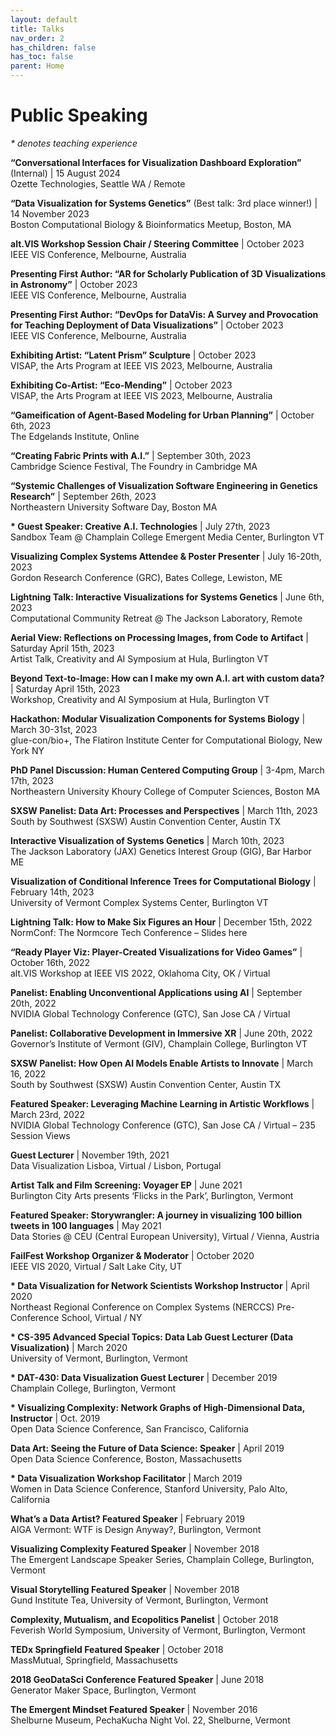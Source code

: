 ```yaml
---
layout: default
title: Talks
nav_order: 2
has_children: false
has_toc: false
parent: Home
---
```

# Public Speaking
_* denotes teaching experience_

__“Conversational Interfaces for Visualization Dashboard Exploration”__ (Internal) | 15 August 2024  
Ozette Technologies, Seattle WA / Remote

__“Data Visualization for Systems Genetics”__ (Best talk: 3rd place winner!) | 14 November 2023  
Boston Computational Biology & Bioinformatics Meetup, Boston, MA

__alt.VIS Workshop Session Chair / Steering Committee__ | October 2023  
IEEE VIS Conference, Melbourne, Australia

__Presenting First Author: “AR for Scholarly Publication of 3D Visualizations in Astronomy”__ | October 2023  
IEEE VIS Conference, Melbourne, Australia

__Presenting First Author: “DevOps for DataVis: A Survey and Provocation for Teaching Deployment of Data Visualizations”__ | October 2023  
IEEE VIS Conference, Melbourne, Australia

__Exhibiting Artist: “Latent Prism” Sculpture__ | October 2023  
VISAP, the Arts Program at IEEE VIS 2023, Melbourne, Australia

__Exhibiting Co-Artist: “Eco-Mending”__ | October 2023  
VISAP, the Arts Program at IEEE VIS 2023, Melbourne, Australia

__“Gameification of Agent-Based Modeling for Urban Planning”__ | October 6th, 2023  
The Edgelands Institute, Online

__“Creating Fabric Prints with A.I.”__ | September 30th, 2023  
Cambridge Science Festival, The Foundry in Cambridge MA

__“Systemic Challenges of Visualization Software Engineering in Genetics Research”__ | September 26th, 2023  
Northeastern University Software Day, Boston MA

__* Guest Speaker: Creative A.I. Technologies__ | July 27th, 2023  
Sandbox Team @ Champlain College Emergent Media Center, Burlington VT

__Visualizing Complex Systems Attendee & Poster Presenter__ | July 16-20th, 2023  
Gordon Research Conference (GRC), Bates College, Lewiston, ME

__Lightning Talk: Interactive Visualizations for Systems Genetics__ | June 6th, 2023  
Computational Community Retreat @ The Jackson Laboratory, Remote

__Aerial View: Reflections on Processing Images, from Code to Artifact__ | Saturday April 15th, 2023  
Artist Talk, Creativity and AI Symposium at Hula, Burlington VT

__Beyond Text-to-Image: How can I make my own A.I. art with custom data?__ | Saturday April 15th, 2023  
Workshop, Creativity and AI Symposium at Hula, Burlington VT

__Hackathon: Modular Visualization Components for Systems Biology__ | March 30-31st, 2023  
glue-con/bio+, The Flatiron Institute Center for Computational Biology, New York NY

__PhD Panel Discussion: Human Centered Computing Group__ | 3-4pm, March 17th, 2023  
Northeastern University Khoury College of Computer Sciences, Boston MA

__SXSW Panelist: Data Art: Processes and Perspectives__ | March 11th, 2023  
South by Southwest (SXSW) Austin Convention Center, Austin TX

__Interactive Visualization of Systems Genetics__ | March 10th, 2023  
The Jackson Laboratory (JAX) Genetics Interest Group (GIG), Bar Harbor ME

__Visualization of Conditional Inference Trees for Computational Biology__ | February 14th, 2023  
University of Vermont Complex Systems Center, Burlington VT

__Lightning Talk: How to Make Six Figures an Hour__  |  December 15th, 2022  
NormConf: The Normcore Tech Conference – Slides here

__“Ready Player Viz: Player-Created Visualizations for Video Games”__ | October 16th, 2022  
alt.VIS Workshop at IEEE VIS 2022, Oklahoma City, OK / Virtual

__Panelist: Enabling Unconventional Applications using AI__ | September 20th, 2022  
NVIDIA Global Technology Conference (GTC), San Jose CA / Virtual

__Panelist: Collaborative Development in Immersive XR__ | June 20th, 2022  
Governor’s Institute of Vermont (GIV), Champlain College, Burlington VT

__SXSW Panelist: How Open AI Models Enable Artists to Innovate__ | March 16, 2022  
South by Southwest (SXSW) Austin Convention Center, Austin TX

__Featured Speaker: Leveraging Machine Learning in Artistic Workflows__ | March 23rd, 2022  
NVIDIA Global Technology Conference (GTC), San Jose CA / Virtual – 235 Session Views

__Guest Lecturer__  |  November 19th, 2021  
Data Visualization Lisboa, Virtual / Lisbon, Portugal

__Artist Talk and Film Screening: Voyager EP__  |  June 2021  
Burlington City Arts presents ‘Flicks in the Park’, Burlington, Vermont

__Featured Speaker: Storywrangler: A journey in visualizing 100 billion tweets in 100 languages__ | May 2021  
Data Stories @ CEU (Central European University), Virtual / Vienna, Austria

__FailFest Workshop Organizer & Moderator__  |  October 2020  
IEEE VIS 2020, Virtual / Salt Lake City, UT

__* Data Visualization for Network Scientists Workshop Instructor__  |  April 2020  
Northeast Regional Conference on Complex Systems (NERCCS) Pre-Conference School, Virtual / NY

__* CS-395 Advanced Special Topics: Data Lab Guest Lecturer (Data Visualization)__  |  March 2020  
University of Vermont, Burlington, Vermont

__* DAT-430: Data Visualization Guest Lecturer__  |  December 2019  
Champlain College, Burlington, Vermont

__* Visualizing Complexity: Network Graphs of High-Dimensional Data, Instructor__  |  Oct. 2019  
Open Data Science Conference, San Francisco, California

__Data Art: Seeing the Future of Data Science: Speaker__  |  April 2019  
Open Data Science Conference, Boston, Massachusetts

__* Data Visualization Workshop Facilitator__  |  March 2019  
Women in Data Science Conference, Stanford University, Palo Alto, California

__What’s a Data Artist? Featured Speaker__  |  February 2019  
AIGA Vermont: WTF is Design Anyway?, Burlington, Vermont

__Visualizing Complexity Featured Speaker__  |  November 2018  
The Emergent Landscape Speaker Series, Champlain College, Burlington, Vermont

__Visual Storytelling Featured Speaker__  |  November 2018  
Gund Institute Tea, University of Vermont, Burlington, Vermont

__Complexity, Mutualism, and Ecopolitics Panelist__  |  October 2018   
Feverish World Symposium, University of Vermont, Burlington, Vermont

__TEDx Springfield Featured Speaker__  |  October 2018  
MassMutual, Springfield, Massachusetts

__2018 GeoDataSci Conference Featured Speaker__  |  June 2018  
Generator Maker Space, Burlington, Vermont

__The Emergent Mindset Featured Speaker__ |  November 2016  
Shelburne Museum, PechaKucha Night Vol. 22, Shelburne, Vermont
